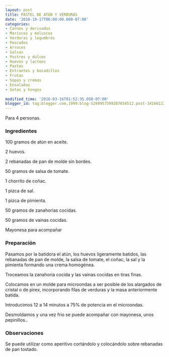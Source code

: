 ```yaml
---
layout: post
title: PASTEL DE ATÚN Y VERDURAS
date: '2010-10-17T06:00:00.000-07:00'
categories:
- Carnes y derivados
- Mariscos y moluscos
- Verduras y legumbres
- Pescados
- Arroces
- Salsas
- Postres y dulces
- Huevos y lacteos
- Pastas
- Entrantes y bocadillos
- Frutas
- Sopas y cremas
- Ensaladas
- Setas y hongos
 
modified_time: '2016-03-16T01:52:35.050-07:00'
blogger_id: tag:blogger.com,1999:blog-5299957599287034512.post-3416612281789970719
---
```


Para 4 personas.

<h3>Ingredientes</h3>

100 gramos de atún en aceite.

2 huevos.

2 rebanadas de pan de molde sin bordes.

50 gramos de salsa de tomate.

1 chorrito de coñac.

1 pizca de sal.

1 pizca de pimienta.

50 gramos de zanahorias cocidas.

50 gramos de vainas cocidas.

Mayonesa para acompañar

<h3>Preparación</h3>

Pasamos por la batidora el atún, los huevos ligeramente batidos, las rebanadas de pan de molde, la salsa de tomate, el coñac, la sal y la pimienta formando una crema homogénea.

Troceamos la zanahoria cocida y las vainas cocidas en tiras finas.

Colocamos en un molde para microondas a ser posible de los alargados de cristal o de pirex, incorporando filas de verduras y la masa anteriormente batida.

Introducimos 12 a 14 minutos a 75% de potencia en el microondas.

Desmoldamos y una vez frio se puede acompañar con mayonesa, unos pepinillos..

<h3>Observaciones</h3>

Se puede utilizar como aperitivo cortándolo y colocándolo sobre rebanadas de pan tostado.

